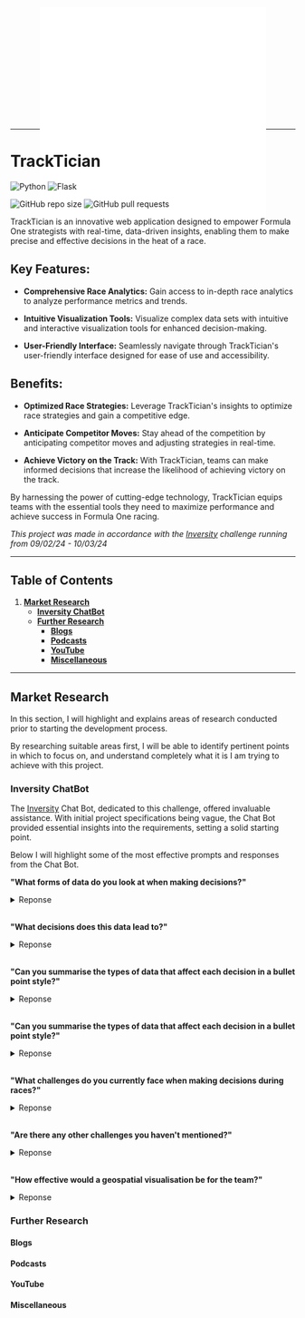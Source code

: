 <div align="center" style="height:200px;">
    <img src="./design/logo-white.png">
</div>

---

# TrackTician

![Python](https://img.shields.io/static/v1?label=Python&message=3.11.2&color=blue&logo=python&logoColor=ffffff)
![Flask](https://img.shields.io/static/v1?label=Flask&message=2.2.0&color=blue&logo=flask&logoColor=ffffff)

![GitHub repo size](https://img.shields.io/github/repo-size/Natte2110/TrackTician?color=orange&logo=github-actions&logoColor=ffffff) ![GitHub pull requests](https://img.shields.io/github/issues-pr/Natte2110/TrackTician?logo=github-actions&logoColor=ffffff)

TrackTician is an innovative web application designed to empower Formula One strategists with real-time, data-driven insights, enabling them to make precise and effective decisions in the heat of a race. 

## Key Features:

- **Comprehensive Race Analytics:** Gain access to in-depth race analytics to analyze performance metrics and trends.

- **Intuitive Visualization Tools:** Visualize complex data sets with intuitive and interactive visualization tools for enhanced decision-making.

- **User-Friendly Interface:** Seamlessly navigate through TrackTician's user-friendly interface designed for ease of use and accessibility.

## Benefits:

- **Optimized Race Strategies:** Leverage TrackTician's insights to optimize race strategies and gain a competitive edge.

- **Anticipate Competitor Moves:** Stay ahead of the competition by anticipating competitor moves and adjusting strategies in real-time.

- **Achieve Victory on the Track:** With TrackTician, teams can make informed decisions that increase the likelihood of achieving victory on the track.

By harnessing the power of cutting-edge technology, TrackTician equips teams with the essential tools they need to maximize performance and achieve success in Formula One racing.

*This project was made in accordance with the [Inversity](https://inversity.co/) challenge running from 09/02/24 - 10/03/24*

---

## Table of Contents

1. [**Market Research**](#market-research)
    - [**Inversity ChatBot**](#inversity-chatbot)
    - [**Further Research**](#further-research)
        - [**Blogs**](#blogs)
        - [**Podcasts**](#podcasts)
        - [**YouTube**](#youtube)
        - [**Miscellaneous**](#miscellaneous)

---

## Market Research

In this section, I will highlight and explains areas of research conducted prior to starting the development process.

By researching suitable areas first, I will be able to identify pertinent points in which to focus on, and understand completely what it is I am trying to achieve with this project.

### Inversity ChatBot

The [Inversity](https://inversity.co/) Chat Bot, dedicated to this challenge, offered invaluable assistance. With initial project specifications being vague, the Chat Bot provided essential insights into the requirements, setting a solid starting point.

Below I will highlight some of the most effective prompts and responses from the Chat Bot.

**"What forms of data do you look at when making decisions?"**

<details>
<summary>Reponse</summary><br>
"We look at a variety of data, including timing data that shows us the sector and lap times of all cars, GPS data for tracking car positions and performance, and simple telemetry data like throttle and brake usage. We also review onboard videos and listen to driver radio communications. All this information helps us understand the car's performance, the condition of the tyres, and what our competitors are doing, which is crucial for making quick and informed race strategy decisions."
</details>

<br>

**"What decisions does this data lead to?"**

<details>
<summary>Reponse</summary><br>
"The data leads to decisions like when to pit for new tyres, which tyre compound to choose, and how to manage the race pace. We also decide whether to be aggressive or conservative with our strategy, when to react to competitors' moves, and how to handle unexpected events like safety cars or changes in weather. The goal is to optimize our race performance and outsmart the competition, aiming for the best possible finish for our drivers."
</details>

<br>

**"Can you summarise the types of data that affect each decision in a bullet point style?"**

<details>
<summary>Reponse</summary><br>
"Sure, I can summarize it in a more conversational way using bullet points:

- Timing data helps us decide on pit stop timing and to understand our relative race pace.
- GPS data is useful for fine-tuning car setup and driving lines, as well as anticipating competitors' moves.
- Telemetry data informs us on tyre wear and whether adjustments to driving style are needed to preserve the car.
- Onboard videos can be reviewed for driver technique and identifying areas of the track where we can gain or lose time.
- Driver radio communications give us insight into the driver's comfort with the car and any immediate issues that need addressing.

Each type of data contributes to the overall strategy and the decisions we make throughout the race."
</details>

<br>

**"Can you summarise the types of data that affect each decision in a bullet point style?"**

<details>
<summary>Reponse</summary><br>
"We're always looking to improve our decision-making process. A few things that could help include:

- Enhanced data analysis tools that can quickly sift through large volumes of data and highlight the most critical information.
- AI-driven predictions that can anticipate race developments, like tyre performance under different conditions.
- Improved visualization of data to make complex information more understandable at a glance.
- Software that can summarize and prioritize radio communications from competitors, giving us strategic insights without the cognitive overload.

These advancements would help us make even faster and more accurate decisions during the high-pressure environment of a race."
</details>

<br>

**"What challenges do you currently face when making decisions during races?"**

<details>
<summary>Reponse</summary><br>
"One of the biggest challenges is the sheer volume of data we receive; it can be overwhelming. We need to identify key information quickly to make informed decisions. Another challenge is dealing with conflicting data from different sources, which can create uncertainty. Additionally, we have to be very agile, responding to changing race conditions and competitor strategies in real-time, which requires both speed and accuracy in our decision-making process."
</details>

<br>

**"Are there any other challenges you haven't mentioned?"**

<details>
<summary>Reponse</summary><br>
"Yes, there are a few more challenges:

- Interpreting the reliability and accuracy of the data, especially when the quality can vary, like with GPS signals on certain tracks.
- Managing communication effectively among the team, ensuring that crucial information is shared without distraction.
- Adapting to unexpected events, such as accidents or safety cars, which can turn the race on its head and require a rapid reassessment of strategy.
- Balancing risk versus reward when considering different strategic options, which can have a significant impact on the race outcome.

These challenges require a combination of experience, intuition, and robust software tools to navigate successfully."
</details>

<br>

**"How effective would a geospatial visualisation be for the team?"**

<details>
<summary>Reponse</summary><br>
"A geospatial visualization could be very effective for our team. It would allow us to see the real-time positions of our cars in relation to others on the track, understand spatial relationships and gaps, and make more informed decisions about overtaking, defending, and pit stop timing. If it's intuitive and quick to interpret, it could be a valuable addition to our strategy toolkit."
</details>

### Further Research

#### Blogs

#### Podcasts

#### YouTube

#### Miscellaneous